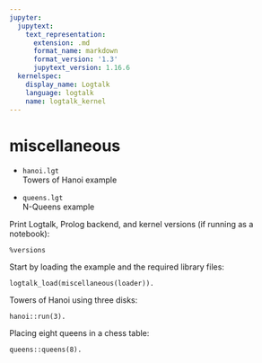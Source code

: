 ```yaml
---
jupyter:
  jupytext:
    text_representation:
      extension: .md
      format_name: markdown
      format_version: '1.3'
      jupytext_version: 1.16.6
  kernelspec:
    display_name: Logtalk
    language: logtalk
    name: logtalk_kernel
---
```


<!--
________________________________________________________________________

This file is part of Logtalk <https://logtalk.org/>  
SPDX-FileCopyrightText: 1998-2025 Paulo Moura <pmoura@logtalk.org>  
SPDX-License-Identifier: Apache-2.0

Licensed under the Apache License, Version 2.0 (the "License");
you may not use this file except in compliance with the License.
You may obtain a copy of the License at

    http://www.apache.org/licenses/LICENSE-2.0

Unless required by applicable law or agreed to in writing, software
distributed under the License is distributed on an "AS IS" BASIS,
WITHOUT WARRANTIES OR CONDITIONS OF ANY KIND, either express or implied.
See the License for the specific language governing permissions and
limitations under the License.
________________________________________________________________________
-->

# miscellaneous

- `hanoi.lgt`  
	Towers of Hanoi example

- `queens.lgt`  
	N-Queens example

Print Logtalk, Prolog backend, and kernel versions (if running as a notebook):

```logtalk
%versions
```

Start by loading the example and the required library files:

```logtalk
logtalk_load(miscellaneous(loader)).
```

Towers of Hanoi using three disks:

```logtalk
hanoi::run(3).
```

<!--
Move a disk from left to right.
Move a disk from left to middle.
Move a disk from right to middle.
Move a disk from left to right.
Move a disk from middle to left.
Move a disk from middle to right.
Move a disk from left to right.

true.
-->

Placing eight queens in a chess table:

```logtalk
queens::queens(8).
```

<!--
[1-5, 2-7, 3-2, 4-6, 5-3, 6-1, 7-4, 8-8] ;
[1-4, 2-7, 3-5, 4-2, 5-6, 6-1, 7-3, 8-8] ;
[1-6, 2-4, 3-7, 4-1, 5-3, 6-5, 7-2, 8-8] ;
[1-6, 2-3, 3-5, 4-7, 5-1, 6-4, 7-2, 8-8] ;
[1-4, 2-2, 3-8, 4-6, 5-1, 6-3, 7-5, 8-7] ;
...
-->
